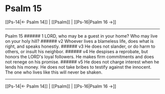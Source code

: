 # Psalm 15

[[Ps-14|← Psalm 14]] | [[Psalm]] | [[Ps-16|Psalm 16 →]]
***

Psalm 15 ###### 1 LORD, who may be a guest in your home? Who may live on your holy hill? ###### v2 Whoever lives a blameless life, does what is right, and speaks honestly. ###### v3 He does not slander, or do harm to others, or insult his neighbor. ###### v4 He despises a reprobate, but honors the LORD's loyal followers. He makes firm commitments and does not renege on his promise. ###### v5 He does not charge interest when he lends his money. He does not take bribes to testify against the innocent. The one who lives like this will never be shaken.

***
[[Ps-14|← Psalm 14]] | [[Psalm]] | [[Ps-16|Psalm 16 →]]

